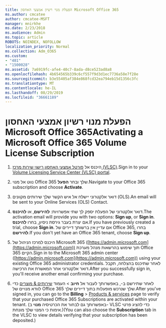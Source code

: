 ```yaml
---
title: הפעלת מנוי רשיון אמצעי האחסון Microsoft Office 365
ms.author: cmcatee
author: cmcatee-MSFT
manager: mnirkhe
ms.date: 2/23/2018
ms.audience: Admin
ms.topic: article
ROBOTS: NOINDEX, NOFOLLOW
localization_priority: Normal
ms.collection: Adm_O365
ms.custom:
- "481"
- "1500028"
ms.assetid: 7a6919fc-afe4-40c7-8ada-d8ce523ad8a8
ms.openlocfilehash: 4b654565b339c6cf557f9d3d1ec7736a58e7f28e
ms.sourcegitcommit: b3e55405af384e868fcd32ea794eb15d1356c3fc
ms.translationtype: MT
ms.contentlocale: he-IL
ms.lasthandoff: 08/29/2019
ms.locfileid: "36661189"
---
```

# <a name="activating-a-microsoft-office-365-volume-license-subscription"></a><span data-ttu-id="de8ab-102">הפעלת מנוי רשיון אמצעי האחסון Microsoft Office 365</span><span class="sxs-lookup"><span data-stu-id="de8ab-102">Activating a Microsoft Office 365 Volume License Subscription</span></span>

1. <span data-ttu-id="de8ab-103">היכנס אל [פורטל אמצעי האחסון רישוי שירות מרכז (VLSC)](http://go.microsoft.com/fwlink/p/?LinkId=329762).</span><span class="sxs-lookup"><span data-stu-id="de8ab-103">Sign in to your [Volume Licensing Service Center (VLSC) portal](http://go.microsoft.com/fwlink/p/?LinkId=329762).</span></span>

2. <span data-ttu-id="de8ab-104">נווט אל מנוי Office 365 שלך ובחר **הפעל**.</span><span class="sxs-lookup"><span data-stu-id="de8ab-104">Navigate to your Office 365 subscription and choose **Activate**.</span></span>

3. <span data-ttu-id="de8ab-105">דואר אלקטרוני יישלח אל איש הקשר שלך שירותים מקוונים (OLS).</span><span class="sxs-lookup"><span data-stu-id="de8ab-105">An email will be sent to your Online Services (OLS) Contact.</span></span>

4. <span data-ttu-id="de8ab-106">דואר אלקטרוני של הפעלת יספק לך שתי אפשרויות: **להירשם**, או **להיכנס**.</span><span class="sxs-lookup"><span data-stu-id="de8ab-106">The activation email will provide you with two options: **Sign up**, or **Sign in**.</span></span> <span data-ttu-id="de8ab-107">אם יצרת בעבר גירסת ניסיון, בחרו **להיכנס**.</span><span class="sxs-lookup"><span data-stu-id="de8ab-107">If you have previously created a trial, choose **Sign in**.</span></span> <span data-ttu-id="de8ab-108">אם עדיין אין ברשותך דיירים של Office 365, בחרו **להירשם**.</span><span class="sxs-lookup"><span data-stu-id="de8ab-108">If you don't yet have an Office 365 tenant, choose **Sign up**.</span></span>

5. <span data-ttu-id="de8ab-109">היכנס למרכז הניהול של Microsoft 365 ([https://admin.microsoft.com](https://admin.microsoft.com)) תוך שימוש בהרשאות מנהל מערכת Office 365 הקיים.</span><span class="sxs-lookup"><span data-stu-id="de8ab-109">Sign in to the Microsoft 365 admin center ([https://admin.microsoft.com](https://admin.microsoft.com)) using your existing Office 365 administrator credentials.</span></span> <span data-ttu-id="de8ab-110">לאחר שתיכנס בהצלחה, תקבל דואר אלקטרוני אחר המאשרת את הרכישה.</span><span class="sxs-lookup"><span data-stu-id="de8ab-110">After you successfully sign in, you'll receive another email confirming your purchase.</span></span>

6. <span data-ttu-id="de8ab-111">לאחר שתירשם ב-, באפשרותך לעבור אל **חיוב** \> העמוד [שירותים & מוצרים](https://go.microsoft.com/fwlink/p/?linkid=842054) כדי לוודא מנויים של Office 365 שלך שנרכש מופעלות בתוך דיירים שלך.</span><span class="sxs-lookup"><span data-stu-id="de8ab-111">After you've signed in, you can go to the **Billing** \> [Products & services](https://go.microsoft.com/fwlink/p/?linkid=842054) page to verify that your purchased Office 365 Subscriptions are activated within your tenant.</span></span> <span data-ttu-id="de8ab-112">(באפשרותך גם לבחור את הכרטיסיה **מנוי** ב- VLSC כדי להציג פרטי אימות כי המנוי שלך מונחת.)</span><span class="sxs-lookup"><span data-stu-id="de8ab-112">(You can also choose the **Subscription** tab in the VLSC to view details verifying that your subscription has been deposited.)</span></span>